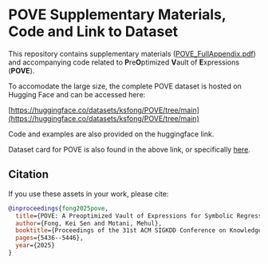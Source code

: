# POVE Supplementary Materials, Code and Link to Dataset

This repository contains supplementary materials ([POVE_FullAppendix.pdf](https://github.com/kentridgeai/POVE/blob/main/POVE_FullAppendix.pdf)) and accompanying code related to **P**re**O**ptimized **V**ault of **E**xpressions (**POVE**).

To accomodate the large size, the complete POVE dataset is hosted on Hugging Face and can be accessed here:

[https://huggingface.co/datasets/ksfong/POVE/tree/main](https://huggingface.co/datasets/ksfong/POVE/tree/main)

Code and examples are also provided on the huggingface link.

Dataset card for POVE is also found in the above link, or specifically [here](https://huggingface.co/datasets/ksfong/POVE).

## Citation

If you use these assets in your work, please cite:

```bibtex
@inproceedings{fong2025pove,
  title={POVE: A Preoptimized Vault of Expressions for Symbolic Regression Research and Benchmarking},
  author={Fong, Kei Sen and Motani, Mehul},
  booktitle={Proceedings of the 31st ACM SIGKDD Conference on Knowledge Discovery and Data Mining V. 2},
  pages={5436--5446},
  year={2025}
}
